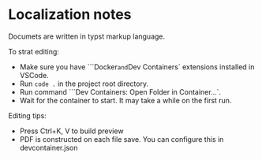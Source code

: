 # Localization notes

Documets are written in typst markup language.

To strat editing:
- Make sure you have ```Docker` and `Dev Containers` extensions installed in VSCode.
- Run `code .` in the project root directory.
- Run command ```Dev Containers: Open Folder in Container...`.
- Wait for the container to start. It may take a while on the first run.

Editing tips:
- Press Ctrl+K, V to build preview
- PDF is constructed on each file save. You can configure this in devcontainer.json

